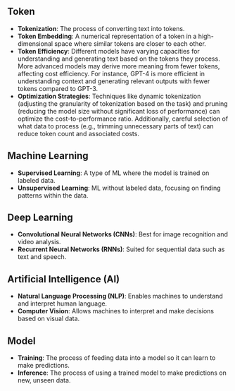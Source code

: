 ## Token
- **Tokenization**: The process of converting text into tokens.
- **Token Embedding**: A numerical representation of a token in a high-dimensional space where similar tokens are closer to each other.
- **Token Efficiency**: Different models have varying capacities for understanding and generating text based on the tokens they process. More advanced models may derive more meaning from fewer tokens, affecting cost efficiency. For instance, GPT-4 is more efficient in understanding context and generating relevant outputs with fewer tokens compared to GPT-3.
- **Optimization Strategies**: Techniques like dynamic tokenization (adjusting the granularity of tokenization based on the task) and pruning (reducing the model size without significant loss of performance) can optimize the cost-to-performance ratio. Additionally, careful selection of what data to process (e.g., trimming unnecessary parts of text) can reduce token count and associated costs.

## Machine Learning
- **Supervised Learning**: A type of ML where the model is trained on labeled data.
- **Unsupervised Learning**: ML without labeled data, focusing on finding patterns within the data.

## Deep Learning
- **Convolutional Neural Networks (CNNs)**: Best for image recognition and video analysis.
- **Recurrent Neural Networks (RNNs)**: Suited for sequential data such as text and speech.

## Artificial Intelligence (AI)
- **Natural Language Processing (NLP)**: Enables machines to understand and interpret human language.
- **Computer Vision**: Allows machines to interpret and make decisions based on visual data.

## Model
- **Training**: The process of feeding data into a model so it can learn to make predictions.
- **Inference**: The process of using a trained model to make predictions on new, unseen data.